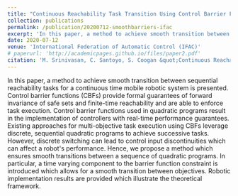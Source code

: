 ```yaml
---
title: "Continuous Reachability Task Transition Using Control Barrier Functions"
collection: publications
permalink: /publication/20200712-smoothbarriers-ifac
excerpt: 'In this paper, a method to achieve smooth transition between sequential reachability tasks for a continuous time mobile robotic system is presented. '
date: 2020-07-12 
venue: 'International Federation of Automatic Control (IFAC)'
# paperurl: 'http://academicpages.github.io/files/paper2.pdf'
citation: 'M. Srinivasan, C. Santoyo, S. Coogan &quot;Continuous Reachability Task Transition Using Control Barrier Functions,&quot; <i>International Federation of Automatic Control (IFAC) , to appear</i>.'
---
```


In this paper, a method to achieve smooth transition between sequential reachability tasks for a continuous time mobile robotic system is presented. Control barrier functions (CBFs) provide formal guarantees of forward invariance of safe sets and finite-time reachability and are able to enforce task execution. Control barrier functions used in quadratic programs result in the implementation of controllers with real-time performance guarantees. Existing approaches for multi-objective task execution using CBFs leverage discrete, sequential quadratic programs to achieve successive tasks. However, discrete switching can lead to control input discontinuities which can affect a robot's performance. Hence, we propose a method which ensures smooth transitions between a sequence of quadratic programs. In particular, a time varying component to the barrier function constraint is introduced which allows for a smooth transition between objectives. Robotic implementation results are provided which illustrate the theoretical framework.

<!-- [Download paper here](http://academicpages.github.io/files/paper2.pdf) -->

<!-- Recommended citation: M. Srinivasan, C. Santoyo, S. Coogan "Continuous Reachability Task Transition Using Control Barrier Functions," <i>International Federation of Automatic Control (IFAC) , to appear</i>. -->